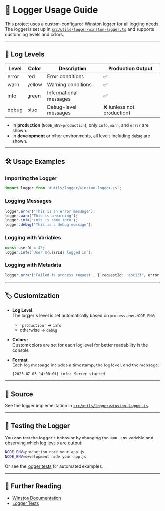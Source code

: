 # 📝 Logger Usage Guide

This project uses a custom-configured [Winston](https://github.com/winstonjs/winston) logger for all logging needs. The logger is set up in [`src/utils/logger/winston-logger.ts`](../src/utils/logger/winston-logger.ts) and supports custom log levels and colors.

---

## 🚦 Log Levels

| Level | Color  | Description            | Production Output          |
| ----- | ------ | ---------------------- | -------------------------- |
| error | red    | Error conditions       | ✅                         |
| warn  | yellow | Warning conditions     | ✅                         |
| info  | green  | Informational messages | ✅                         |
| debug | blue   | Debug-level messages   | ❌ (unless not production) |

- In **production** (`NODE_ENV=production`), only `info`, `warn`, and `error` are shown.
- In **development** or other environments, all levels including `debug` are shown.

---

## 🛠️ Usage Examples

### Importing the Logger

```typescript
import logger from '#utils/logger/winston-logger.js';
```

### Logging Messages

```typescript
logger.error('This is an error message');
logger.warn('This is a warning');
logger.info('This is some info');
logger.debug('This is a debug message');
```

### Logging with Variables

```typescript
const userId = 42;
logger.info(`User ${userId} logged in`);
```

### Logging with Metadata

```typescript
logger.error('Failed to process request', { requestId: 'abc123', error });
```

---

## 🏷️ Customization

- **Log Level:**  
  The logger's level is set automatically based on `process.env.NODE_ENV`:
  - `'production'` → `info`
  - otherwise → `debug`

- **Colors:**  
  Custom colors are set for each log level for better readability in the console.

- **Format:**  
  Each log message includes a timestamp, the log level, and the message:
  ```
  [2025-07-03 14:00:00] info: Server started
  ```

---

## 📂 Source

See the logger implementation in [`src/utils/logger/winston-logger.ts`](../src/utils/logger/winston-logger.ts).

---

## 🧪 Testing the Logger

You can test the logger's behavior by changing the `NODE_ENV` variable and observing which log levels are output:

```sh
NODE_ENV=production node your-app.js
NODE_ENV=development node your-app.js
```

Or see the [logger tests](../src/__test__/logger/winston-logger.test.ts) for automated examples.

---

## 🔗 Further Reading

- [Winston Documentation](https://github.com/winstonjs/winston)
- [Logger Tests](../src/__test__/logger/winston-logger.test.ts)
